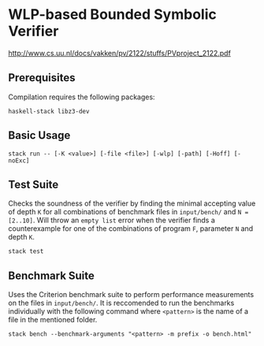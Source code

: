 # WLP-based Bounded Symbolic Verifier
http://www.cs.uu.nl/docs/vakken/pv/2122/stuffs/PVproject_2122.pdf

## Prerequisites
Compilation requires the following packages:
```
haskell-stack libz3-dev
```

## Basic Usage
```
stack run -- [-K <value>] [-file <file>] [-wlp] [-path] [-Hoff] [-noExc]
```

## Test Suite
Checks the soundness of the verifier by finding the minimal accepting value of depth `K` for all combinations of benchmark files in `input/bench/` and `N = [2..10]`. Will throw an `empty list` error when the verifier finds a counterexample for one of the combinations of program `F`, parameter `N` and depth `K`.
```
stack test
```

## Benchmark Suite
Uses the Criterion benchmark suite to perform performance measurements on the files in `input/bench/`. It is reccomended to run the benchmarks individually with the following command where `<pattern>` is the name of a file in the mentioned folder.
```
stack bench --benchmark-arguments "<pattern> -m prefix -o bench.html"
```
